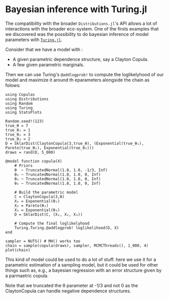 # Bayesian inference with Turing.jl


The compatibility with the broader `Distributions.jl`'s API allows a lot of interactions with the broader eco-system. One of the firsts examples that we discovered was the possibility to do bayesian inference of model parameters with [`Turing.jl`](https://turing.ml/). 

Consider that we have a model with :

- A given parametric dependence structure, say a Clayton Copula. 
- A few given parametric marginals. 

Then we can use Turing's `@addlogprob!` to compute the loglikelyhood of our model and maximize it around th eparameters alongside the chain as folows: 

```@example
using Copulas
using Distributions
using Random
using Turing
using StatsPlots

Random.seed!(123)
true_θ = 7
true_θ₁ = 1
true_θ₂ = 3
true_θ₃ = 2
D = SklarDist(ClaytonCopula(3,true_θ), (Exponential(true_θ₁), Pareto(true_θ₂), Exponential(true_θ₃)))
draws = rand(D, 5_000)

@model function copula(X)
    # Priors
    θ  ~ TruncatedNormal(1.0, 1.0, -1/3, Inf)
    θ₁ ~ TruncatedNormal(1.0, 1.0, 0, Inf)
    θ₂ ~ TruncatedNormal(1.0, 1.0, 0, Inf)
    θ₃ ~ TruncatedNormal(1.0, 1.0, 0, Inf)

    # Build the parametric model
    C = ClaytonCopula(3,θ)
    X₁ = Exponential(θ₁)
    X₂ = Pareto(θ₂)
    X₃ = Exponential(θ₃)
    D = SklarDist(C, (X₁, X₂, X₃))

    # Compute the final loglikelyhood
    Turing.Turing.@addlogprob! loglikelihood(D, X)
end

sampler = NUTS() # MH() works too
chain = sample(copula(draws), sampler, MCMCThreads(), 1_000, 4)
plot(chain)
```

This kind of model could be used to do a lot of stuff. here we use it for a parametric estimation of a sampling model, but it could be used for other things such as, e.g., a bayesian regression with an error structure given by a parmaetric copula.

Note that we truncated the θ parameter at -1/3 and not 0 as the ClaytonCopula can handle negative dependence structures. 




